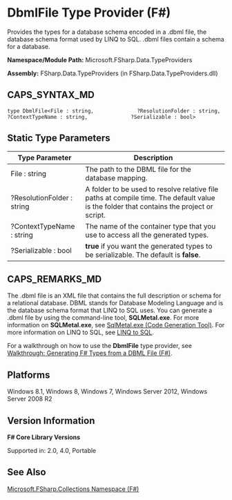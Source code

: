 # DbmlFile Type Provider (F#)

Provides the types for a database schema encoded in a .dbml file, the database schema format used by LINQ to SQL. .dbml files contain a schema for a database.

**Namespace/Module Path:** Microsoft.FSharp.Data.TypeProviders

**Assembly:** FSharp.Data.TypeProviders (in FSharp.Data.TypeProviders.dll)


## CAPS_SYNTAX_MD

```
type DbmlFile<File : string,              ?ResolutionFolder : string,              ?ContextTypeName : string,              ?Serializable : bool>
```

## Static Type Parameters


|Type Parameter|Description|
|--------------|-----------|
|File : string|The path to the DBML file for the database mapping.|
|?ResolutionFolder : string|A folder to be used to resolve relative file paths at compile time. The default value is the folder that contains the project or script.|
|?ContextTypeName : string|The name of the container type that you use to access all the generated types.|
|?Serializable : bool|**true** if you want the generated types to be serializable. The default is **false**.|

## CAPS_REMARKS_MD
The .dbml file is an XML file that contains the full description or schema for a relational database. DBML stands for Database Modeling Language and is the database schema format that LINQ to SQL uses. You can generate a .dbml file by using the command-line tool, **SQLMetal.exe**. For more information on **SQLMetal.exe**, see [SqlMetal.exe &#40;Code Generation Tool&#41;](https://msdn.microsoft.com/en-us/library/bb386987%28v=vs.110%29.aspx). For more information on LINQ to SQL, see [LINQ to SQL](https://msdn.microsoft.com/library/bb386976.aspx).

For a walkthrough on how to use the **DbmlFile** type provider, see [Walkthrough: Generating F&#35; Types from a DBML File &#40;F&#35;&#41;](Walkthrough+-+Generating+F%23+Types+from+a+DBML+File+%28F%23%29.md).


## Platforms
Windows 8.1, Windows 8, Windows 7, Windows Server 2012, Windows Server 2008 R2


## Version Information
**F# Core Library Versions**

Supported in: 2.0, 4.0, Portable


## See Also
[Microsoft.FSharp.Collections Namespace &#40;F&#35;&#41;](Microsoft.FSharp.Collections+Namespace+%28F%23%29.md)

